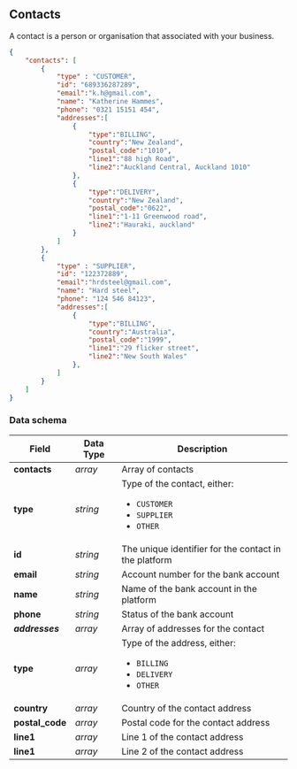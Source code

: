 ## Contacts

A contact is a person or organisation that associated with your business. 

```json
{
    "contacts": [
        {
            "type" : "CUSTOMER",
            "id": "689336287289",          
            "email":"k.h@gmail.com",       
            "name": "Katherine Hammes",
            "phone": "0321 15151 454",
            "addresses":[
                {
                    "type":"BILLING",
                    "country":"New Zealand",
                    "postal_code":"1010",
                    "line1":"88 high Road",
                    "line2":"Auckland Central, Auckland 1010" 
                },
                {
                    "type":"DELIVERY",
                    "country":"New Zealand",
                    "postal_code":"0622",
                    "line1":"1-11 Greenwood road",
                    "line2":"Hauraki, auckland" 
                }                
            ]
        },
        {           
            "type" : "SUPPLIER",
            "id": "122372889",
            "email":"hrdsteel@gmail.com",       
            "name": "Hard steel",
            "phone": "124 546 84123",
            "addresses":[
                {
                    "type":"BILLING",
                    "country":"Australia",
                    "postal_code":"1999",
                    "line1":"29 flicker street",
                    "line2":"New South Wales" 
                },           
            ]
        }
    ]
}
```

### Data schema

| Field           | Data Type | Description                                                                                  |
|-----------------|-----------|----------------------------------------------------------------------------------------------|
| **contacts**    | *array*   | Array of contacts                                                                            |
| **type**        | *string*  | Type of the contact, either: <ul><li>`CUSTOMER`</li><li>`SUPPLIER`</li><li>`OTHER`</li></ul> |
| **id**          | *string*  | The unique identifier for the contact in the platform                                        |
| **email**       | *string*  | Account number for the bank account                                                          |
| **name**        | *string*  | Name of the bank account in the platform                                                     |
| **phone**       | *string*  | Status of the bank account                                                                   |
| ***addresses*** | *array*   | Array of addresses for the contact                                                           |
| **type**        | *array*   | Type of the address, either: <ul><li>`BILLING`</li><li>`DELIVERY`</li><li>`OTHER`</li></ul>  |
| **country**     | *array*   | Country of the contact address                                                               |
| **postal_code** | *array*   | Postal code for the contact address                                                          |
| **line1**       | *array*   | Line 1 of the contact address                                                                |
| **line1**       | *array*   | Line 2 of the contact address                                                                |

